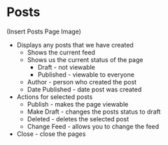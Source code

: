 # Posts

(Insert Posts Page Image)

* Displays any posts that we have created
     * Shows the current feed
     * Shows us the current status of the page
          * Draft - not viewable
          * Published - viewable to everyone
     * Author - person who created the post
     * Date Published - date post was created
* Actions for selected posts
     * Publish - makes the page viewable
     * Make Draft - changes the posts status to draft
     * Deleted - deletes the selected post
     * Change Feed - allows you to change the feed 
* Close - close the pages